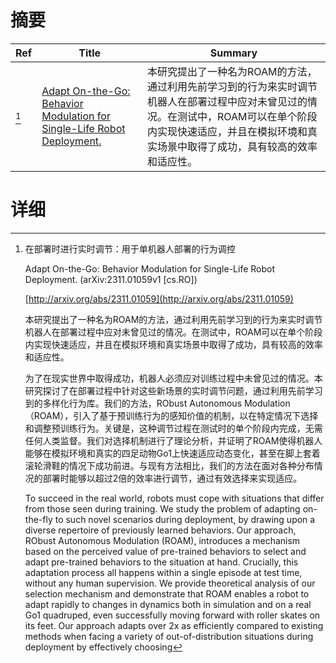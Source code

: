 # 摘要

| Ref | Title | Summary |
| --- | --- | --- |
| [^1] | [Adapt On-the-Go: Behavior Modulation for Single-Life Robot Deployment.](http://arxiv.org/abs/2311.01059) | 本研究提出了一种名为ROAM的方法，通过利用先前学习到的行为来实时调节机器人在部署过程中应对未曾见过的情况。在测试中，ROAM可以在单个阶段内实现快速适应，并且在模拟环境和真实场景中取得了成功，具有较高的效率和适应性。 |

# 详细

[^1]: 在部署时进行实时调节：用于单机器人部署的行为调控

    Adapt On-the-Go: Behavior Modulation for Single-Life Robot Deployment. (arXiv:2311.01059v1 [cs.RO])

    [http://arxiv.org/abs/2311.01059](http://arxiv.org/abs/2311.01059)

    本研究提出了一种名为ROAM的方法，通过利用先前学习到的行为来实时调节机器人在部署过程中应对未曾见过的情况。在测试中，ROAM可以在单个阶段内实现快速适应，并且在模拟环境和真实场景中取得了成功，具有较高的效率和适应性。

    

    为了在现实世界中取得成功，机器人必须应对训练过程中未曾见过的情况。本研究探讨了在部署过程中针对这些新场景的实时调节问题，通过利用先前学习到的多样化行为库。我们的方法，RObust Autonomous Modulation（ROAM），引入了基于预训练行为的感知价值的机制，以在特定情况下选择和调整预训练行为。关键是，这种调节过程在测试时的单个阶段内完成，无需任何人类监督。我们对选择机制进行了理论分析，并证明了ROAM使得机器人能够在模拟环境和真实的四足动物Go1上快速适应动态变化，甚至在脚上套着滚轮滑鞋的情况下成功前进。与现有方法相比，我们的方法在面对各种分布情况的部署时能够以超过2倍的效率进行调节，通过有效选择来实现适应。

    To succeed in the real world, robots must cope with situations that differ from those seen during training. We study the problem of adapting on-the-fly to such novel scenarios during deployment, by drawing upon a diverse repertoire of previously learned behaviors. Our approach, RObust Autonomous Modulation (ROAM), introduces a mechanism based on the perceived value of pre-trained behaviors to select and adapt pre-trained behaviors to the situation at hand. Crucially, this adaptation process all happens within a single episode at test time, without any human supervision. We provide theoretical analysis of our selection mechanism and demonstrate that ROAM enables a robot to adapt rapidly to changes in dynamics both in simulation and on a real Go1 quadruped, even successfully moving forward with roller skates on its feet. Our approach adapts over 2x as efficiently compared to existing methods when facing a variety of out-of-distribution situations during deployment by effectively choosing
    

